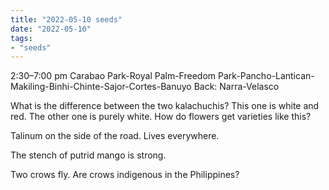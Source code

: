 ```yaml
---
title: "2022-05-10 seeds"
date: "2022-05-10"
tags:
- "seeds"
---
```


2:30–7:00 pm
Carabao Park-Royal Palm-Freedom Park-Pancho-Lantican-Makiling-Binhi-Chinte-Sajor-Cortes-Banuyo
Back: Narra-Velasco

What is the difference between the two kalachuchis? This one is white and red. The other one is purely white. How do flowers get varieties like this?

Talinum on the side of the road. Lives everywhere.

The stench of putrid mango is strong.

Two crows fly. Are crows indigenous in the Philippines?